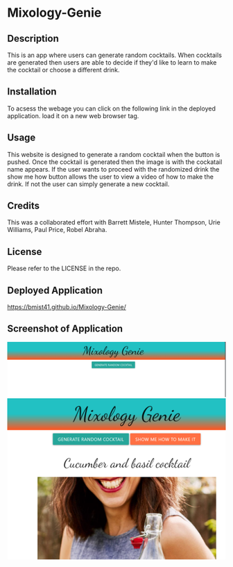 # Mixology-Genie

## Description
This is an app where users can generate random cocktails. When cocktails are generated then users are able to decide if they'd like to learn to make the cocktail or choose a different drink.

## Installation
To acsess the webage you can click on the following link in the deployed application. load it on a new web browser tag. 



## Usage
This website is designed to generate a random cocktail when the button is pushed. Once the cocktail is generated then the image is with the cockatail name appears. If the user wants to proceed with the randomized drink the show me how button allows the user to view a video of how to make the drink. If not the user can simply generate a new cocktail.


## Credits
This was a collaborated effort with Barrett Mistele, Hunter Thompson, Urie Williams, Paul Price, Robel Abraha. 

## License

Please refer to the LICENSE in the repo.

## Deployed Application
https://bmist41.github.io/Mixology-Genie/


## Screenshot of Application

![alt text](image.png)
![alt text](image-1.png)